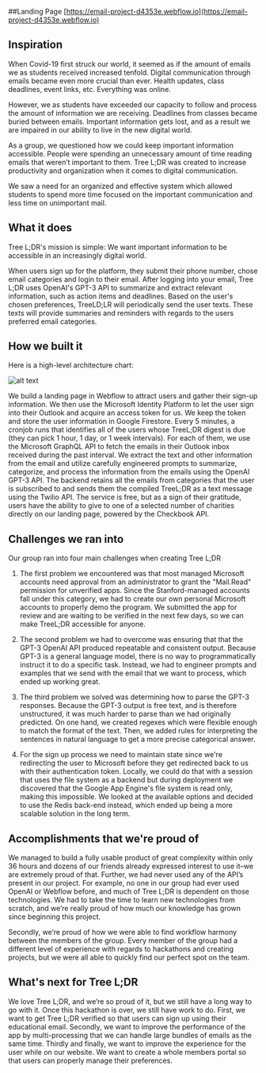 ##Landing Page
[https://email-project-d4353e.webflow.io](https://email-project-d4353e.webflow.io)

## Inspiration
When Covid-19 first struck our world, it seemed as if the amount of emails we as students received increased tenfold. Digital communication through emails became even more crucial than ever. Health updates, class deadlines, event links, etc. Everything was online. 

However, we as students have exceeded our capacity to follow and process the amount of information we are receiving. Deadlines from classes became buried between emails.  Important information gets lost, and as a result we are impaired in our ability to live in the new digital world.

As a group, we questioned how we could keep important information accessible. People were spending an unnecessary amount of time reading emails that weren’t important to them. Tree L;DR was created to increase productivity and organization when it comes to digital communication. 

We saw a need for an organized and effective system which allowed students to spend more time focused on the important communication and less time on unimportant mail.

## What it does
Tree L;DR's mission is simple: We want important information to be accessible in an increasingly digital world.

When users sign up for the platform, they submit their phone number, chose email categories and login to their email. After logging into your email, Tree L;DR uses OpenAI's GPT-3 API to summarize and extract relevant information, such as action items and deadlines. Based on the user's chosen preferences, TreeLD;LR will periodically send the user texts. These texts will provide summaries and reminders with regards to the users preferred email categories.

## How we built it
Here is a high-level architecture chart:

![alt text](https://i.ibb.co/Gnz3qmx/TREEL-DR.jpg)

We build a landing page in Webflow to attract users and gather their sign-up information. We then use the Microsoft Identity Platform to let the user sign into their Outlook and acquire an access token for us. We keep the token and store the user information in Google Firestore. Every 5 minutes, a cronjob runs that identifies all of the users whose TreeL;DR digest is due (they can pick 1 hour, 1 day, or 1 week intervals). For each of them, we use the Microsoft GraphQL API to fetch the emails in their Outlook inbox received during the past interval. We extract the text and other information from the email and utilize carefully engineered prompts to summarize, categorize, and process the information from the emails using the OpenAI GPT-3 API. The backend retains all the emails from categories that the user is subscribed to and sends them the compiled TreeL;DR as a text message using the Twilio API. The service is free, but as a sign of their gratitude, users have the ability to give to one of a selected number of charities directly on our landing page, powered by the Checkbook API.

## Challenges we ran into
Our group ran into four main challenges when creating Tree L;DR

1. The first problem we encountered was that most managed Microsoft accounts need approval from an administrator to grant the "Mail.Read" permission for unverified apps. Since the Stanford-managed accounts fall under this category, we had to create our own personal Microsoft accounts to properly demo the program. We submitted the app for review and are waiting to be verified in the next few days, so we can make TreeL;DR accessible for anyone.

2. The second problem we had to overcome was ensuring that that the GPT-3 OpenAI API produced repeatable and consistent output. Because GPT-3 is a general language model, there is no way to programmatically instruct it to do a specific task. Instead, we had to engineer prompts and examples that we send with the email that we want to process, which ended up working great.

3. The third problem we solved was determining how to parse the GPT-3 responses. Because the GPT-3 output is free text, and is therefore unstructured, it was much harder to parse than we had originally predicted. On one hand, we created regexes which were flexible enough to match the format of the text. Then, we added rules for interpreting the sentences in natural language to get a more precise categorical answer.

4. For the sign up process we need to maintain state since we're redirecting the user to Microsoft before they get redirected back to us with their authentication token. Locally, we could do that with a session that uses the file system as a backend but during deployment we discovered that the Google App Engine's file system is read only, making this impossible. We looked at the available options and decided to use the Redis back-end instead, which ended up being a more scalable solution in the long term.

## Accomplishments that we're proud of
We managed to build a fully usable product of great complexity within only 36 hours and dozens of our friends already expressed interest to use it–we are extremely proud of that. Further, we had never used any of the API’s present in our project. For example, no one in our group had ever used OpenAI or Webflow before, and much of Tree L;DR is dependent on those technologies. We had to take the time to learn new technologies from scratch, and we’re really proud of how much our knowledge has grown since beginning this project. 

Secondly, we’re proud of how we were able to find workflow harmony between the members of the group. Every member of the group had a different level of experience with regards to hackathons and creating projects, but we were all able to quickly find our perfect spot on the team. 


## What's next for Tree L;DR
We love Tree L;DR, and we’re so proud of it, but we still have a long way to go with it. Once this hackathon is over, we still have work to do. First, we want to get Tree L;DR verified so that users can sign up using their educational email. Secondly, we want to improve the performance of the app by multi-processing that we can handle large bundles of emails as the same time. Thirdly and finally, we want to improve the experience for the user while on our website. We want to create a whole members portal so that users can properly manage their preferences. 